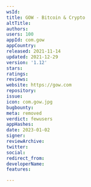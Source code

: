 ```yaml
---
wsId: 
title: GOW - Bitcoin & Crypto
altTitle: 
authors: 
users: 100
appId: com.gow
appCountry: 
released: 2021-11-14
updated: 2021-12-29
version: '1.12'
stars: 
ratings: 
reviews: 
website: https://gow.com
repository: 
issue: 
icon: com.gow.jpg
bugbounty: 
meta: removed
verdict: fewusers
appHashes: 
date: 2023-01-02
signer: 
reviewArchive: 
twitter: 
social: 
redirect_from: 
developerName: 
features: 

---
```


